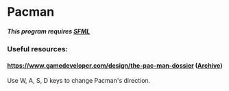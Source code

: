 # Pacman<br>

##### This program requires [SFML](https://www.sfml-dev.org/download/sfml/2.5.1/)<br>

### Useful resources:<br>
#### https://www.gamedeveloper.com/design/the-pac-man-dossier ([Archive](https://web.archive.org/web/20230412124513/https://www.gamedeveloper.com/design/the-pac-man-dossier))<br>

Use W, A, S, D keys to change Pacman's direction.<br>
